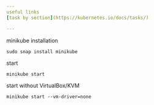 ```yaml
---
useful links
[task by section](https://kubernetes.io/docs/tasks/)

---
```

minikube installation
```
sudo snap install minikube
```
start
```
minikube start
```
start without VirtualBox/KVM
```
minikube start --vm-driver=none
```
